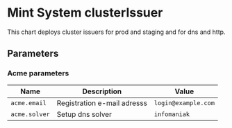 # Mint System clusterIssuer

This chart deploys cluster issuers for prod and staging and for dns and http.

## Parameters

### Acme parameters

| Name          | Description                 | Value               |
| ------------- | --------------------------- | ------------------- |
| `acme.email`  | Registration e-mail adresss | `login@example.com` |
| `acme.solver` | Setup dns solver            | `infomaniak`        |
